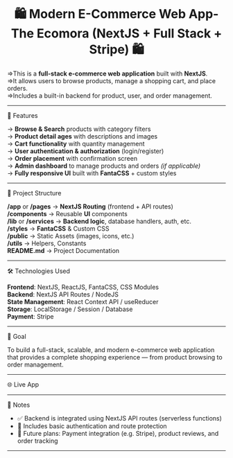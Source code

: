 <h1 align="center">🛍️ Modern E-Commerce Web App-The Ecomora (NextJS + Full Stack + Stripe) 🛍️</h1>

=>This is a **full-stack e-commerce web application** built with **NextJS**.  
=>It allows users to browse products, manage a shopping cart, and place orders.  
=>Includes a built-in backend for product, user, and order management.

---

🚀 Features

-> **Browse & Search** products with category filters  
-> **Product detail ages** with descriptions and images  
-> **Cart functionality** with quantity management  
-> **User authentication & authorization** (login/register)  
-> **Order placement** with confirmation screen  
-> **Admin dashboard** to manage products and orders *(if applicable)*  
-> **Fully responsive UI** built with **FantaCSS** + custom styles  

---

📂 Project Structure

**/app** or **/pages**     → **NextJS Routing** (frontend + API routes)  
**/components**            → Reusable **UI** components  
**/lib** or **/services**  → **Backend logic**, database handlers, auth, etc.  
**/styles**                → **FantaCSS** & Custom CSS  
**/public**                → Static Assets (images, icons, etc.)  
**/utils**                 → Helpers, Constants  
**README.md**              → Project Documentation  

---

🛠 Technologies Used

**Frontend**: NextJS, ReactJS, FantaCSS, CSS Modules  
**Backend**: NextJS API Routes / NodeJS  
**State Management**: React Context API / useReducer   
**Storage**: LocalStorage / Session / Database  
**Payment**: Stripe

---

🎯 Goal

To build a full-stack, scalable, and modern e-commerce web application  
that provides a complete shopping experience — from product browsing to order management.

---

🌐 Live App


---

📌 Notes

- ✅ Backend is integrated using NextJS API routes (serverless functions)  
- 🔐 Includes basic authentication and route protection  
- 🧪 Future plans: Payment integration (e.g. Stripe), product reviews, and order tracking  

---

